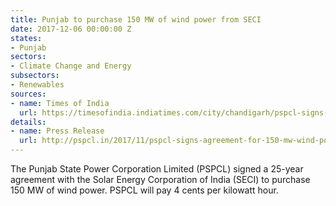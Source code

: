 ```yaml
---
title: Punjab to purchase 150 MW of wind power from SECI
date: 2017-12-06 00:00:00 Z
states:
- Punjab
sectors:
- Climate Change and Energy
subsectors:
- Renewables
sources:
- name: Times of India
  url: https://timesofindia.indiatimes.com/city/chandigarh/pspcl-signs-mou-to-hike-renewable-energy-share-to-20/articleshow/61856067.cms
details:
- name: Press Release
  url: http://pspcl.in/2017/11/pspcl-signs-agreement-for-150-mw-wind-power-a-venu-prasad/
---
```


The Punjab State Power Corporation Limited (PSPCL) signed a 25-year agreement with the Solar Energy Corporation of India (SECI) to purchase 150 MW of wind power. PSPCL will pay 4 cents per kilowatt hour.
